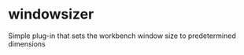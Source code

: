 windowsizer
===========

Simple plug-in that sets the workbench window size to predetermined dimensions
